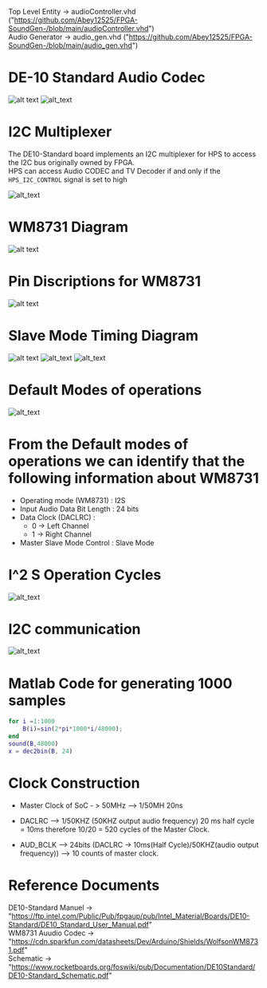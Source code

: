 Top Level Entity -> audioController.vhd ("https://github.com/Abey12525/FPGA-SoundGen-/blob/main/audioController.vhd")  
Audio Generator -> audio_gen.vhd ("https://github.com/Abey12525/FPGA-SoundGen-/blob/main/audio_gen.vhd")
# DE-10 Standard Audio Codec
![alt text](https://github.com/Abey12525/FPGA-SoundGen-/blob/main/TestBenchScreenShots/DE-10.PNG?raw=true)
![alt_text](https://github.com/Abey12525/FPGA-SoundGen-/blob/main/TestBenchScreenShots/WM8731-DE10.PNG)

# I2C Multiplexer 
The DE10-Standard board implements an I2C multiplexer for HPS to access the I2C bus originally owned by FPGA.   
HPS can access Audio CODEC and TV Decoder if and only if the `HPS_I2C_CONTROL` signal is set to high 

![alt_text](https://github.com/Abey12525/FPGA-SoundGen-/blob/main/TestBenchScreenShots/I2C_Diagram.PNG)

# WM8731 Diagram
![alt text](https://github.com/Abey12525/FPGA-SoundGen-/blob/main/TestBenchScreenShots/WM8731.PNG?raw=true)
# Pin Discriptions for WM8731 
![alt text](https://github.com/Abey12525/FPGA-SoundGen-/blob/main/TestBenchScreenShots/WM873_PIN.PNG?raw=true)
# Slave Mode Timing Diagram 
![alt text](https://github.com/Abey12525/FPGA-SoundGen-/blob/main/TestBenchScreenShots/TimingDiagramWM8731.PNG)
![alt_text](https://github.com/Abey12525/FPGA-SoundGen-/blob/main/TestBenchScreenShots/TimingDiagram_Table.PNG)
![alt_text](https://github.com/Abey12525/FPGA-SoundGen-/blob/main/TestBenchScreenShots/TimingDiagram_Table2.PNG)


# Default Modes of operations 
![alt_text](https://github.com/Abey12525/FPGA-SoundGen-/blob/main/TestBenchScreenShots/Defaults.PNG)

# From the Default modes of operations we can identify that the following information about WM8731
* Operating mode (WM8731) : I2S  
* Input Audio Data Bit Length : 24 bits  
* Data Clock (DACLRC) :
    + 0 -> Left Channel  
    + 1 -> Right Channel   
* Master Slave Mode Control : Slave Mode  

# I^2 S Operation Cycles
![alt_text](https://github.com/Abey12525/FPGA-SoundGen-/blob/main/TestBenchScreenShots/I2S.PNG)

# I2C communication 
![alt_text](https://github.com/Abey12525/FPGA-SoundGen-/blob/main/TestBenchScreenShots/I2S_data.PNG)

# Matlab Code for generating 1000 samples 
```matlab
for i =1:1000
    B(i)=sin(2*pi*1000*i/48000);
end
sound(B,48000)
x = dec2bin(B, 24)
```

# Clock Construction
+ Master Clock of SoC - > 50MHz --> 1/50MH 20ns

+ DACLRC --> 1/50KHZ (50KHZ output audio frequency) 20 ms
            half cycle = 10ms
            therefore 10/20 = 520 cycles of the Master Clock.
            
+ AUD_BCLK --> 24bits (DACLRC -> 10ms(Half Cycle)/50KHZ(audio output frequency)) --> 10 counts of master clock. 
        
        
            

# Reference Documents  
DE10-Standard Manuel -> "https://ftp.intel.com/Public/Pub/fpgaup/pub/Intel_Material/Boards/DE10-Standard/DE10_Standard_User_Manual.pdf"  
WM8731 Auudio Codec -> "https://cdn.sparkfun.com/datasheets/Dev/Arduino/Shields/WolfsonWM8731.pdf"  
Schematic -> "https://www.rocketboards.org/foswiki/pub/Documentation/DE10Standard/DE10-Standard_Schematic.pdf"  

